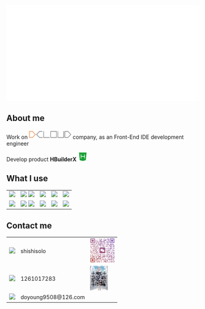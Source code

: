 <img src="README/hello.svg" height="250">

## About me

Work on <a href="https://dcloud.io"><img src="./README/dcloud.png" height="24"></a> company, as an Front-End IDE development engineer

Develop product **HBuilderX** <a href="https://www.dcloud.io/hbuilderx.html"><img src="./README/hbuilder.png" height="24"></a>

## What I use

<table>
    <tbody>
        <tr style="text-align: center; vertical-align: middle;">
            <td style="border: none;">
                <img height="32px" src="https://cdn.svglogos.dev/logos/c-plusplus.svg">
            </td>
            <td style="border: none;">
                <img height="32px" src="https://cdn.svglogos.dev/logos/nodejs-icon.svg">
                <img height="32px" src="https://cdn.svglogos.dev/logos/tsnode.svg">
            </td>
            <td style="border: none;">
                <img height="32px" src="https://cdn.svglogos.dev/logos/python.svg">
            </td>
            <td style="border: none;">
                <img height="32px" src="https://cdn.svglogos.dev/logos/java.svg">
            </td>
            </td>
            <td style="border: none;">
                <img height="32px" src="https://cdn.svglogos.dev/logos/swift.svg">
            </td>
            </td>
        </tr>
        <tr style="text-align: center; vertical-align: middle;">
            <td style="border: none;">
                <img height="32px" src="https://cdn.svglogos.dev/logos/qt.svg">
            </td>
            <td style="border: none;">
                <img height="32px" src="https://cdn.svglogos.dev/logos/visual-studio.svg">
                <img height="32px" src="https://cdn.svgporn.com/logos/visual-studio-code.svg">
            </td>
            <td style="border: none;">
                <img height="32px" src="https://cdn.svglogos.dev/logos/intellij-idea.svg">
            </td>
            <td style="border: none;">
                <img height="32px" src="https://cdn.svglogos.dev/logos/xcode.svg">
            </td>
            <td style="border: none;">
                <img height="32px" src="https://cdn.svgporn.com/logos/git-icon.svg">
            </td>
        </tr>
    </tbody>
</table>

## Contact me

<table>
    <tbody>
        <tr style="text-align: left; vertical-align: middle;">
            <td style="border: none;"><img height="48px" src="https://images.icon-icons.com/1488/PNG/512/5368-wechat_102582.png"></td>
            <td style="border: none;">shishisolo</td>
            <td style="border: none;"><img height="64px" src="./README/wechat.jpg"></td>
        </tr>
        <tr style="text-align: left; vertical-align: middle;">
            <td style="border: none;"><img height="48px" src="https://images.icon-icons.com/2699/PNG/96/qq_tile_logo_icon_169818.png"></td>
            <td style="border: none;">1261017283</td>
            <td style="border: none;"><img height="64px" src="./README/qq.jpg"></td>
        </tr>
        <tr style="text-align: left; vertical-align: middle;">
            <td style="border: none;"><img height="48px" src="https://images.icon-icons.com/1483/PNG/96/email_102148.png"></td>
            <td style="border: none;">doyoung9508@126.com</td>
        </tr>
    </tbody>
</table>